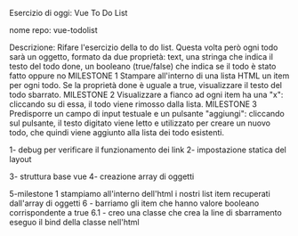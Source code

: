 Esercizio di oggi: Vue To Do List

nome repo: vue-todolist


Descrizione: Rifare l'esercizio della to do list. Questa volta però ogni todo sarà un oggetto, formato da due proprietà:
text, una stringa che indica il testo del todo
done, un booleano (true/false) che indica se il todo è stato fatto oppure no
MILESTONE 1 Stampare all'interno di una lista HTML un item per ogni todo. Se la proprietà done è uguale a true, visualizzare il testo del todo sbarrato.
MILESTONE 2 Visualizzare a fianco ad ogni item ha una "x": cliccando su di essa, il todo viene rimosso dalla lista.
MILESTONE 3 Predisporre un campo di input testuale e un pulsante "aggiungi": cliccando sul pulsante, il testo digitato viene letto e utilizzato per creare un nuovo todo, che quindi viene aggiunto alla lista dei todo esistenti.

<!-- LOGICA -->

1- debug per verificare il funzionamento dei link 
2- impostazione statica del layout

3- struttura base vue 
4- creazione  array di oggetti

5-milestone 1 stampiamo all'interno dell'html i nostri list item recuperati dall'array di oggetti
6 - barriamo gli item che hanno valore booleano corrispondente a true 
6.1 - creo una classe che crea la line di sbarramento eseguo il bind della classe nell'html
